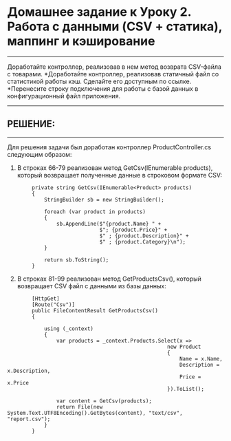 ﻿# Домашнее задание к Уроку 2. Работа с данными (CSV + статика), маппинг и кэширование
---
Доработайте контроллер, реализовав в нем метод возврата CSV-файла с товарами.
*Доработайте контроллер, реализовав статичный файл со статистикой работы кэш. Сделайте его доступным по ссылке.
*Перенесите строку подключения для работы с базой данных в конфигурационный файл приложения.

---
## РЕШЕНИЕ:
---

Для решения задачи  был  доработан контроллер ProductController.cs следующим образом:

1. В строках 66-79 реализован метод GetCsv(IEnumerable<Product> products), который  возвращает полученные данные  в строковом формате CSV:

```
        private string GetCsv(IEnumerable<Product> products)
        {
            StringBuilder sb = new StringBuilder();

            foreach (var product in products)
            {
                sb.AppendLine($"{product.Name} " +
                              $"; {product.Price}" +
                              $" ; {product.Description}" +
                              $" ; {product.Category}\n");
            }

            return sb.ToString();
        }
```

2. В строках 81-99 реализован метод GetProductsCsv(), который возвращает CSV файл с данными из базы данных:

```
        [HttpGet]
        [Route("Csv")]
        public FileContentResult GetProductsCsv()
        {

            using (_context)
            {
                var products = _context.Products.Select(x =>
                                                    new Product
                                                    {
                                                        Name = x.Name,
                                                        Description = x.Description,
                                                        Price = x.Price
                                                    }).ToList();

                var content = GetCsv(products);
                return File(new System.Text.UTF8Encoding().GetBytes(content), "text/csv", "report.csv");
            }
        }

```